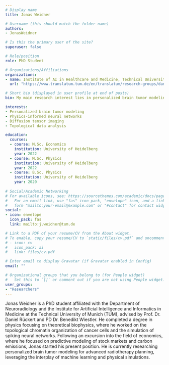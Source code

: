 ```yaml
---
# Display name
title: Jonas Weidner

# Username (this should match the folder name)
authors:
- JonasWeidner

# Is this the primary user of the site?
superuser: false

# Role/position
role: PhD Student

# Organizations/Affiliations
organizations:
- name: Institute of AI in Healthcare and Medicine, Technical University of Munich
  url: "https://www.translatum.tum.de/en/translatum/research-groups/daniel-rueckert-ai-in-healthcare-and-medicine/"

# Short bio (displayed in user profile at end of posts)
bio: My main research interest lies in personalized brain tumor modeling for advanced radiotherapy planning

interests:
- Personalized brain tumor modeling
- Physics-informed neural networks
- Diffusion tensor imaging
- Topological data analysis 

education:
  courses:
  - course: M.Sc. Economics
    institution: University of Heidelberg
    year: 2022
  - course: M.Sc. Physics
    institution: University of Heidelberg
    year: 2022
  - course: B.Sc. Physics
    institution: University of Heidelberg
    year: 2020
 
# Social/Academic Networking
# For available icons, see: https://sourcethemes.com/academic/docs/page-builder/#icons
#   For an email link, use "fas" icon pack, "envelope" icon, and a link in the
#   form "mailto:your-email@example.com" or "#contact" for contact widget.
social:
- icon: envelope
  icon_pack: fas
  link: mailto:j.weidner@tum.de

# Link to a PDF of your resume/CV from the About widget.
# To enable, copy your resume/CV to `static/files/cv.pdf` and uncomment the lines below.
# - icon: cv
#   icon_pack: ai
#   link: files/cv.pdf

# Enter email to display Gravatar (if Gravatar enabled in Config)
email: ""

# Organizational groups that you belong to (for People widget)
#   Set this to `[]` or comment out if you are not using People widget.
user_groups:
- "Researchers"
---
```


Jonas Weidner is a PhD student affiliated with the Department of Neuroradiology and the Institute for Artificial Intelligence and Informatics in Medicine at the Technical University of Munich (TUM), advised by Prof. Dr. Daniel Rückert and PD Dr. Benedikt Wiestler. He completed a degree in physics focusing on theoretical biophysics, where he worked on the topological chromatin organization of cancer cells and the simulation of spiking neural networks. Following an excursion into the field of economics, where he focused on predictive modeling of stock markets and carbon emissions, Jonas started his present position.
He is currently researching personalized brain tumor modeling for advanced radiotherapy planning, leveraging the interplay of machine learning and physical simulations.


